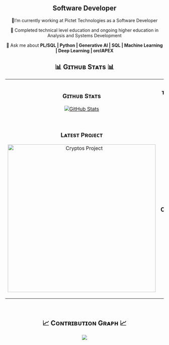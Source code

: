 <div align="center">
  <h2>Software Developer</h2>
  <p>
   🚀I’m currently working at Pictet Technologies as a Software Developer</strong>
  </p>
</div>

<div align="center">
  <p>🌱 Completed technical level education and ongoing higher education in Analysis and Systems Development</p>
  <p>💬 Ask me about <strong>PL/SQL | Python | Generative AI | SQL | Machine Learning | Deep Learning | orclAPEX</strong></p>
</div>

<!--Github stats Table--> 
<h2 align="center">📊 Gɪᴛʜᴜʙ Sᴛᴀᴛs 📊</h2>

<table width="100%">
  <tr>
    <td width="50%">
      <h3 align="center"><strong>Gɪᴛʜᴜʙ Sᴛᴀᴛs</strong></h3>
      <p align="center">
        <a href="https://github.com/godmnathan">
          <img align="center" src="https://github-readme-stats.vercel.app/api?username=godmnathan&count_private=true&show_icons=true&theme=nightowl" alt="GitHub Stats" />
        </a>
      </p>
    </td>
    <td width="50%">
      <h3 align="center"><strong>ᴛᴏᴘ ʟᴀɴɢᴜᴀɢᴇs</strong></h3>
      <p align="center">
        <a href="https://github.com/godmnathan">
          <img align="center"  width="75%" src="https://github-readme-stats.vercel.app/api/top-langs/?username=godmnathan&theme=nightowl&layout=compact" alt="Streak Stats" />
        </a>
      </p>
    </td>
  </tr>
  <tr>
    <td width="50%">
      <h3 align="center"><strong>Lᴀᴛᴇsᴛ Pʀᴏᴊᴇᴄᴛ</strong></h3>
      <p align="center">
        <a href="https://github.com/godmnathan/file_loader_oracle_database">
          <img align="center" width="470" src="https://github-readme-stats.vercel.app/api/pin/?username=godmnathan&repo=file_loader_oracle_database&theme=nightowl&show_owner=true" alt="Cryptos Project" />
        </a>
      </p>
    </td>
    <td width="50%">
      <h3 align="center"><strong>Tᴏᴘ Cᴏɴᴛʀɪʙᴜᴛɪᴏɴs</strong></h3>
      <p align="center">
        <a href="https://github.com/godmnathan">
          <img align="center" src="https://github-contributor-stats.vercel.app/api?username=godmnathan&limit=3&theme=nightowl&show_owner=true&combine_all_yearly_contributions=true" alt="Top Repo" />
        </a>
      </p>
    </td>
  </tr>
</table>
<br />

<!--Contribution Graph-->
<h2 align="center">📈 Cᴏɴᴛʀɪʙᴜᴛɪᴏɴ Gʀᴀᴘʜ 📈</h2>
<div align="center">
    <img src="https://github-readme-activity-graph.vercel.app/graph?username=godmnathan&bg_color=011627&color=79d3c3&line=c792ea&point=ffeb95&area=true&hide_border=false" border-radius="15">
</div>

